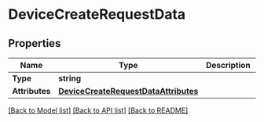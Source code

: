 # DeviceCreateRequestData

## Properties

Name | Type | Description | Notes
------------ | ------------- | ------------- | -------------
**Type** | **string** |  | 
**Attributes** | [**DeviceCreateRequestDataAttributes**](DeviceCreateRequest_data_attributes.md) |  | 

[[Back to Model list]](../README.md#documentation-for-models) [[Back to API list]](../README.md#documentation-for-api-endpoints) [[Back to README]](../README.md)


